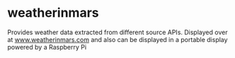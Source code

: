 # weatherinmars
Provides weather data extracted from different source APIs. Displayed over at www.weatherinmars.com and also can be displayed in a portable display powered by a Raspberry Pi
